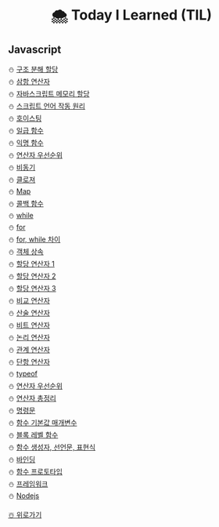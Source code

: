# <p align='center'> 🌨️ Today I Learned (TIL)
## Javascript

⛄️ [구조 분해 할당](https://github.com/IgnacioSEO/TIL/blob/main/Javasript/Destructuring%20assignment.md)
</br>⛄️ [삼항 연산자]()
</br>⛄️ [자바스크립트 메모리 할당]()
</br>⛄️ [스크립트 언어 작동 원리]()
</br>⛄️ [호이스팅]()
</br>⛄️ [일급 함수]()
</br>⛄️ [익명 함수]()
</br>⛄️ [연산자 우선순위]()
</br>⛄️ [비동기]()
</br>⛄️ [클로져]()
</br>⛄️ [Map]()
</br>⛄️ [콜백 함수]()
</br>⛄️ [while]()
</br>⛄️ [for]()
</br>⛄️ [for, while 차이]()
</br>⛄️ [객체 상속]()
</br>⛄️ [할당 연산자 1]()
</br>⛄️ [할당 연산자 2]()
</br>⛄️ [할당 연산자 3]()
</br>⛄️ [비교 연산자]()
</br>⛄️ [산술 연산자]()
</br>⛄️ [비트 연산자]()
</br>⛄️ [논리 연산자]()
</br>⛄️ [관계 연산자]()
</br>⛄️ [단항 연산자]()
</br>⛄️ [typeof]()
</br>⛄️ [연산자 우선순위]()
</br>⛄️ [연산자 총정리]()
</br>⛄️ [명령문]()
</br>⛄️ [함수 기본값 매개변수]()
</br>⛄️ [블록 레벨 함수]()
</br>⛄️ [함수 생성자, 선언문, 표현식]()
</br>⛄️ [바인딩]()
</br>⛄️ [함수 프로토타입]()
</br>⛄️ [프레임워크]()
</br>⛄️ [Nodejs]()



[☃️ 위로가기](https://github.com/IgnacioSEO/TIL#today-i-learned-til)
